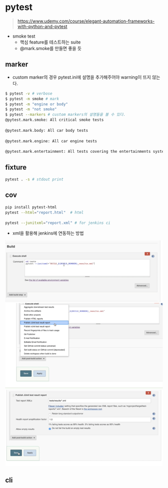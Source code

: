 # pytest
> https://www.udemy.com/course/elegant-automation-frameworks-with-python-and-pytest


- smoke test
  - 핵심 feature를 테스트하는 suite
  - @mark.smoke를 만들면 좋을 듯

## marker

- custom marker의 경우 pytest.ini에 설명을 추가해주어야 warning이 뜨지 않는다.


```bash
$ pytest -v # verbose
$ pytest -m smoke # mark
$ pytest -m "engine or body"
$ pytest -m "not smoke"
$ pytest --markers # custom markers의 설명들을 볼 수 있다.
@pytest.mark.smoke: All critical smoke tests

@pytest.mark.body: All car body tests

@pytest.mark.engine: All car engine tests

@pytest.mark.entertainment: All tests covering the entertainments system
```

## fixture

```bash
pytest . -s # stdout print
```

## cov

```bash
pip install pytest-html
pytest --html="report.html"  # html

pytest --junitxml="report.xml" # for jenkins ci
```

- xml을 활용해 jenkins에 연동하는 방법

![](./assets/1.png)
![](./assets/2.png)
![](./assets/3.png)

## cli


